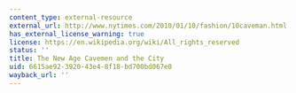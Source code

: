 ```yaml
---
content_type: external-resource
external_url: http://www.nytimes.com/2010/01/10/fashion/10caveman.html
has_external_license_warning: true
license: https://en.wikipedia.org/wiki/All_rights_reserved
status: ''
title: The New Age Cavemen and the City
uid: 6615ae92-3920-43e4-8f18-bd700bd067e0
wayback_url: ''
---
```

